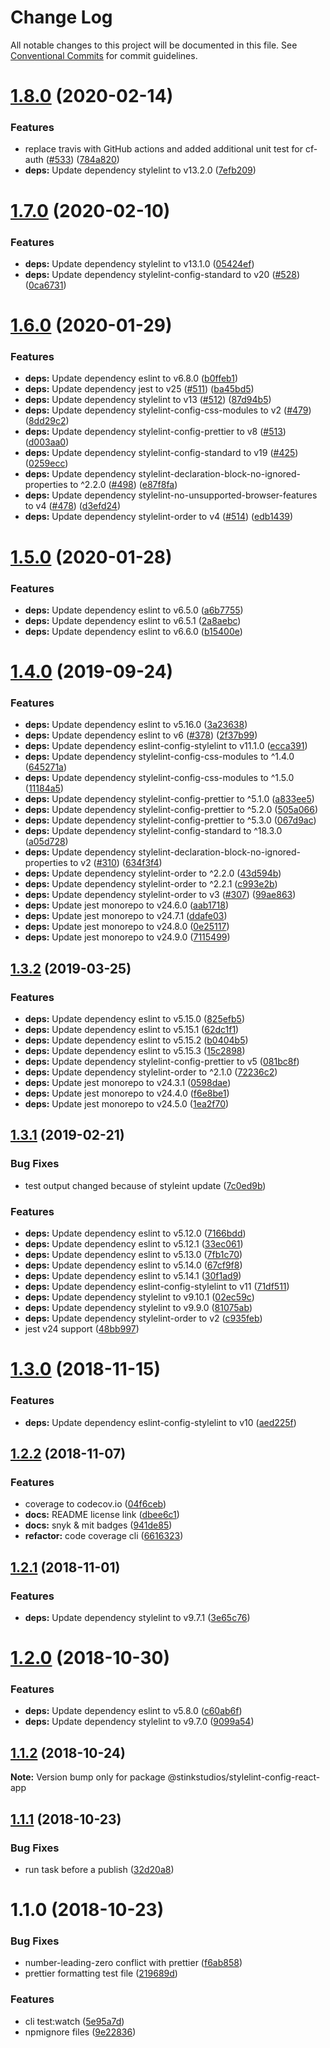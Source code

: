 # Change Log

All notable changes to this project will be documented in this file.
See [Conventional Commits](https://conventionalcommits.org) for commit guidelines.

# [1.8.0](https://github.com/Stinkstudios/npm-packages/compare/@stinkstudios/stylelint-config-react-app@1.7.0...@stinkstudios/stylelint-config-react-app@1.8.0) (2020-02-14)


### Features

* replace travis with GitHub actions and added additional unit test for cf-auth ([#533](https://github.com/Stinkstudios/npm-packages/issues/533)) ([784a820](https://github.com/Stinkstudios/npm-packages/commit/784a820cf110cb2888eaa3569557174e146cd018))
* **deps:** Update dependency stylelint to v13.2.0 ([7efb209](https://github.com/Stinkstudios/npm-packages/commit/7efb2097ae0030714aa3fab78ef7d60cca636397))





# [1.7.0](https://github.com/Stinkstudios/npm-packages/compare/@stinkstudios/stylelint-config-react-app@1.6.0...@stinkstudios/stylelint-config-react-app@1.7.0) (2020-02-10)


### Features

* **deps:** Update dependency stylelint to v13.1.0 ([05424ef](https://github.com/Stinkstudios/npm-packages/commit/05424ef4b73299862d2c9f151f21cc86de0b6710))
* **deps:** Update dependency stylelint-config-standard to v20 ([#528](https://github.com/Stinkstudios/npm-packages/issues/528)) ([0ca6731](https://github.com/Stinkstudios/npm-packages/commit/0ca6731d0d18a02409eeba77b6243f9d78c5ec35))





# [1.6.0](https://github.com/Stinkstudios/npm-packages/compare/@stinkstudios/stylelint-config-react-app@1.5.0...@stinkstudios/stylelint-config-react-app@1.6.0) (2020-01-29)


### Features

* **deps:** Update dependency eslint to v6.8.0 ([b0ffeb1](https://github.com/Stinkstudios/npm-packages/commit/b0ffeb15f9d763576d14ab408cdcd1e0f050d54a))
* **deps:** Update dependency jest to v25 ([#511](https://github.com/Stinkstudios/npm-packages/issues/511)) ([ba45bd5](https://github.com/Stinkstudios/npm-packages/commit/ba45bd5b4019f31942aaffcc8a8e2b0c05f3da96))
* **deps:** Update dependency stylelint to v13 ([#512](https://github.com/Stinkstudios/npm-packages/issues/512)) ([87d94b5](https://github.com/Stinkstudios/npm-packages/commit/87d94b549360065378efce795a18817e425509d8))
* **deps:** Update dependency stylelint-config-css-modules to v2 ([#479](https://github.com/Stinkstudios/npm-packages/issues/479)) ([8dd29c2](https://github.com/Stinkstudios/npm-packages/commit/8dd29c2e3460b49f0b994cdfa97e75c0a1167777))
* **deps:** Update dependency stylelint-config-prettier to v8 ([#513](https://github.com/Stinkstudios/npm-packages/issues/513)) ([d003aa0](https://github.com/Stinkstudios/npm-packages/commit/d003aa0120b3ea1a558bcf44b042fd0345fe002e))
* **deps:** Update dependency stylelint-config-standard to v19 ([#425](https://github.com/Stinkstudios/npm-packages/issues/425)) ([0259ecc](https://github.com/Stinkstudios/npm-packages/commit/0259ecc2c35d855e9b2ba44e9f6cada8dbe14d57))
* **deps:** Update dependency stylelint-declaration-block-no-ignored-properties to ^2.2.0 ([#498](https://github.com/Stinkstudios/npm-packages/issues/498)) ([e87f8fa](https://github.com/Stinkstudios/npm-packages/commit/e87f8faffab10fa1ebcbc4ce12c98b46dedd9f88))
* **deps:** Update dependency stylelint-no-unsupported-browser-features to v4 ([#478](https://github.com/Stinkstudios/npm-packages/issues/478)) ([d3efd24](https://github.com/Stinkstudios/npm-packages/commit/d3efd246af951d72111ebd68a8d0437a35c080a7))
* **deps:** Update dependency stylelint-order to v4 ([#514](https://github.com/Stinkstudios/npm-packages/issues/514)) ([edb1439](https://github.com/Stinkstudios/npm-packages/commit/edb1439e9849dd16075c03c32c47f5302c0b48e3))





# [1.5.0](https://github.com/Stinkstudios/npm-packages/compare/@stinkstudios/stylelint-config-react-app@1.4.0...@stinkstudios/stylelint-config-react-app@1.5.0) (2020-01-28)


### Features

* **deps:** Update dependency eslint to v6.5.0 ([a6b7755](https://github.com/Stinkstudios/npm-packages/commit/a6b7755d26cf217ecbb70d76b9aab5b8744b4f75))
* **deps:** Update dependency eslint to v6.5.1 ([2a8aebc](https://github.com/Stinkstudios/npm-packages/commit/2a8aebc65d7c529165e42ecc46d40af589bc7eda))
* **deps:** Update dependency eslint to v6.6.0 ([b15400e](https://github.com/Stinkstudios/npm-packages/commit/b15400ec68cca1321a9269da02ef8619415b11a3))





# [1.4.0](https://github.com/Stinkstudios/npm-packages/compare/@stinkstudios/stylelint-config-react-app@1.3.2...@stinkstudios/stylelint-config-react-app@1.4.0) (2019-09-24)


### Features

* **deps:** Update dependency eslint to v5.16.0 ([3a23638](https://github.com/Stinkstudios/npm-packages/commit/3a23638))
* **deps:** Update dependency eslint to v6 ([#378](https://github.com/Stinkstudios/npm-packages/issues/378)) ([2f37b99](https://github.com/Stinkstudios/npm-packages/commit/2f37b99))
* **deps:** Update dependency eslint-config-stylelint to v11.1.0 ([ecca391](https://github.com/Stinkstudios/npm-packages/commit/ecca391))
* **deps:** Update dependency stylelint-config-css-modules to ^1.4.0 ([645271a](https://github.com/Stinkstudios/npm-packages/commit/645271a))
* **deps:** Update dependency stylelint-config-css-modules to ^1.5.0 ([11184a5](https://github.com/Stinkstudios/npm-packages/commit/11184a5))
* **deps:** Update dependency stylelint-config-prettier to ^5.1.0 ([a833ee5](https://github.com/Stinkstudios/npm-packages/commit/a833ee5))
* **deps:** Update dependency stylelint-config-prettier to ^5.2.0 ([505a066](https://github.com/Stinkstudios/npm-packages/commit/505a066))
* **deps:** Update dependency stylelint-config-prettier to ^5.3.0 ([067d9ac](https://github.com/Stinkstudios/npm-packages/commit/067d9ac))
* **deps:** Update dependency stylelint-config-standard to ^18.3.0 ([a05d728](https://github.com/Stinkstudios/npm-packages/commit/a05d728))
* **deps:** Update dependency stylelint-declaration-block-no-ignored-properties to v2 ([#310](https://github.com/Stinkstudios/npm-packages/issues/310)) ([634f3f4](https://github.com/Stinkstudios/npm-packages/commit/634f3f4))
* **deps:** Update dependency stylelint-order to ^2.2.0 ([43d594b](https://github.com/Stinkstudios/npm-packages/commit/43d594b))
* **deps:** Update dependency stylelint-order to ^2.2.1 ([c993e2b](https://github.com/Stinkstudios/npm-packages/commit/c993e2b))
* **deps:** Update dependency stylelint-order to v3 ([#307](https://github.com/Stinkstudios/npm-packages/issues/307)) ([99ae863](https://github.com/Stinkstudios/npm-packages/commit/99ae863))
* **deps:** Update jest monorepo to v24.6.0 ([aab1718](https://github.com/Stinkstudios/npm-packages/commit/aab1718))
* **deps:** Update jest monorepo to v24.7.1 ([ddafe03](https://github.com/Stinkstudios/npm-packages/commit/ddafe03))
* **deps:** Update jest monorepo to v24.8.0 ([0e25117](https://github.com/Stinkstudios/npm-packages/commit/0e25117))
* **deps:** Update jest monorepo to v24.9.0 ([7115499](https://github.com/Stinkstudios/npm-packages/commit/7115499))





## [1.3.2](https://github.com/Stinkstudios/npm-packages/compare/@stinkstudios/stylelint-config-react-app@1.3.1...@stinkstudios/stylelint-config-react-app@1.3.2) (2019-03-25)


### Features

* **deps:** Update dependency eslint to v5.15.0 ([825efb5](https://github.com/Stinkstudios/npm-packages/commit/825efb5))
* **deps:** Update dependency eslint to v5.15.1 ([62dc1f1](https://github.com/Stinkstudios/npm-packages/commit/62dc1f1))
* **deps:** Update dependency eslint to v5.15.2 ([b0404b5](https://github.com/Stinkstudios/npm-packages/commit/b0404b5))
* **deps:** Update dependency eslint to v5.15.3 ([15c2898](https://github.com/Stinkstudios/npm-packages/commit/15c2898))
* **deps:** Update dependency stylelint-config-prettier to v5 ([081bc8f](https://github.com/Stinkstudios/npm-packages/commit/081bc8f))
* **deps:** Update dependency stylelint-order to ^2.1.0 ([72236c2](https://github.com/Stinkstudios/npm-packages/commit/72236c2))
* **deps:** Update jest monorepo to v24.3.1 ([0598dae](https://github.com/Stinkstudios/npm-packages/commit/0598dae))
* **deps:** Update jest monorepo to v24.4.0 ([f6e8be1](https://github.com/Stinkstudios/npm-packages/commit/f6e8be1))
* **deps:** Update jest monorepo to v24.5.0 ([1ea2f70](https://github.com/Stinkstudios/npm-packages/commit/1ea2f70))





## [1.3.1](https://github.com/Stinkstudios/npm-packages/compare/@stinkstudios/stylelint-config-react-app@1.3.0...@stinkstudios/stylelint-config-react-app@1.3.1) (2019-02-21)


### Bug Fixes

* test output changed because of styleint update ([7c0ed9b](https://github.com/Stinkstudios/npm-packages/commit/7c0ed9b))


### Features

* **deps:** Update dependency eslint to v5.12.0 ([7166bdd](https://github.com/Stinkstudios/npm-packages/commit/7166bdd))
* **deps:** Update dependency eslint to v5.12.1 ([33ec061](https://github.com/Stinkstudios/npm-packages/commit/33ec061))
* **deps:** Update dependency eslint to v5.13.0 ([7fb1c70](https://github.com/Stinkstudios/npm-packages/commit/7fb1c70))
* **deps:** Update dependency eslint to v5.14.0 ([67cf9f8](https://github.com/Stinkstudios/npm-packages/commit/67cf9f8))
* **deps:** Update dependency eslint to v5.14.1 ([30f1ad9](https://github.com/Stinkstudios/npm-packages/commit/30f1ad9))
* **deps:** Update dependency eslint-config-stylelint to v11 ([71df511](https://github.com/Stinkstudios/npm-packages/commit/71df511))
* **deps:** Update dependency stylelint to v9.10.1 ([02ec59c](https://github.com/Stinkstudios/npm-packages/commit/02ec59c))
* **deps:** Update dependency stylelint to v9.9.0 ([81075ab](https://github.com/Stinkstudios/npm-packages/commit/81075ab))
* **deps:** Update dependency stylelint-order to v2 ([c935feb](https://github.com/Stinkstudios/npm-packages/commit/c935feb))
* jest v24 support ([48bb997](https://github.com/Stinkstudios/npm-packages/commit/48bb997))





# [1.3.0](https://github.com/Stinkstudios/npm-packages/compare/@stinkstudios/stylelint-config-react-app@1.2.2...@stinkstudios/stylelint-config-react-app@1.3.0) (2018-11-15)


### Features

* **deps:** Update dependency eslint-config-stylelint to v10 ([aed225f](https://github.com/Stinkstudios/npm-packages/commit/aed225f))





## [1.2.2](https://github.com/Stinkstudios/npm-packages/compare/@stinkstudios/stylelint-config-react-app@1.2.1...@stinkstudios/stylelint-config-react-app@1.2.2) (2018-11-07)


### Features

* coverage to codecov.io ([04f6ceb](https://github.com/Stinkstudios/npm-packages/commit/04f6ceb))
* **docs:**  README license link ([dbee6c1](https://github.com/Stinkstudios/npm-packages/commit/dbee6c1))
* **docs:** snyk & mit badges ([941de85](https://github.com/Stinkstudios/npm-packages/commit/941de85))
* **refactor:** code coverage cli ([6616323](https://github.com/Stinkstudios/npm-packages/commit/6616323))





## [1.2.1](https://github.com/Stinkstudios/npm-packages/compare/@stinkstudios/stylelint-config-react-app@1.2.0...@stinkstudios/stylelint-config-react-app@1.2.1) (2018-11-01)


### Features

* **deps:** Update dependency stylelint to v9.7.1 ([3e65c76](https://github.com/Stinkstudios/npm-packages/commit/3e65c76))





# [1.2.0](https://github.com/Stinkstudios/npm-packages/compare/@stinkstudios/stylelint-config-react-app@1.1.2...@stinkstudios/stylelint-config-react-app@1.2.0) (2018-10-30)


### Features

* **deps:** Update dependency eslint to v5.8.0 ([c60ab6f](https://github.com/Stinkstudios/npm-packages/commit/c60ab6f))
* **deps:** Update dependency stylelint to v9.7.0 ([9099a54](https://github.com/Stinkstudios/npm-packages/commit/9099a54))





## [1.1.2](https://github.com/Stinkstudios/npm-packages/compare/@stinkstudios/stylelint-config-react-app@1.1.1...@stinkstudios/stylelint-config-react-app@1.1.2) (2018-10-24)

**Note:** Version bump only for package @stinkstudios/stylelint-config-react-app





## [1.1.1](https://github.com/Stinkstudios/npm-packages/compare/@stinkstudios/stylelint-config-react-app@1.1.0...@stinkstudios/stylelint-config-react-app@1.1.1) (2018-10-23)


### Bug Fixes

* run task before a publish ([32d20a8](https://github.com/Stinkstudios/npm-packages/commit/32d20a8))





# 1.1.0 (2018-10-23)


### Bug Fixes

* number-leading-zero conflict with prettier ([f6ab858](https://github.com/Stinkstudios/npm-packages/commit/f6ab858))
* prettier formatting test file ([219689d](https://github.com/Stinkstudios/npm-packages/commit/219689d))


### Features

* cli test:watch ([5e95a7d](https://github.com/Stinkstudios/npm-packages/commit/5e95a7d))
* npmignore files ([9e22836](https://github.com/Stinkstudios/npm-packages/commit/9e22836))
